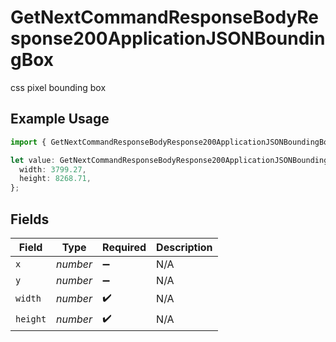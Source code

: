 # GetNextCommandResponseBodyResponse200ApplicationJSONBoundingBox

css pixel bounding box

## Example Usage

```typescript
import { GetNextCommandResponseBodyResponse200ApplicationJSONBoundingBox } from "momentic/models/operations";

let value: GetNextCommandResponseBodyResponse200ApplicationJSONBoundingBox = {
  width: 3799.27,
  height: 8268.71,
};
```

## Fields

| Field              | Type               | Required           | Description        |
| ------------------ | ------------------ | ------------------ | ------------------ |
| `x`                | *number*           | :heavy_minus_sign: | N/A                |
| `y`                | *number*           | :heavy_minus_sign: | N/A                |
| `width`            | *number*           | :heavy_check_mark: | N/A                |
| `height`           | *number*           | :heavy_check_mark: | N/A                |